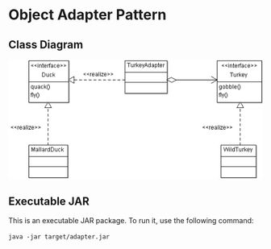Object Adapter Pattern
======
## Class Diagram
![diagram][adapter-diagram]

## Executable JAR
This is an executable JAR package. To run it, use the following command:

`java -jar target/adapter.jar`

<!--images reference-->
[adapter-diagram]: AdapterClassDiagram.png "Object Adapter Pattern UML Class Diagram"
